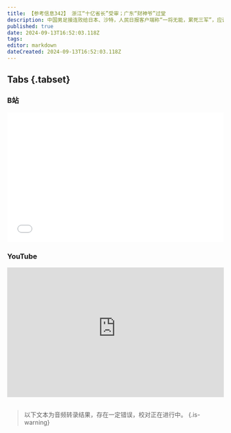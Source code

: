 ```yaml
---
title: 【参考信息342】 浙江“十亿省长”受审；广东“财神爷”过堂
description: 中国男足接连败给日本、沙特，人民日报客户端称“一将无能，累死三军”，应该有人站出来承担责任。足协出台最大规模“禁足令”，足球的表现是孤立个案，还是各行各业的缩影？浙江政协原副主席朱从玖被控20年间受贿1.05亿多，他们夫妻“很有钱、向组织申报的财产就有数亿”，人称“朱十亿”“十亿（副）省长”。广东财政厅原厅长陈继兴被控受贿2.78亿多。央媒和地方媒体近期关注多地氢疗热，提醒专坑老年人的养生骗局。
published: true
date: 2024-09-13T16:52:03.118Z
tags: 
editor: markdown
dateCreated: 2024-09-13T16:52:03.118Z
---
```


## Tabs {.tabset}
### B站
<div style="position: relative; padding: 30% 45%;">
<iframe style="position: absolute; width: 100%; height: 100%; left: 0; top: 0;" src="//player.bilibili.com/player.html?&bvid=BV1gP4Ze6Ehk&page=1&as_wide=1&high_quality=1&danmaku=1&autoplay=0" scrolling="no" border="0" frameborder="no" framespacing="0" allowfullscreen="true"></iframe>
</div>

### YouTube
<div style="position: relative; padding: 30% 45%;">
<iframe style="position: absolute; top: 0; left: 0; width: 100%; height: 100%;" src="https://www.youtube-nocookie.com/embed/YouTubeVID" title="YouTube video player" frameborder="0" allow="accelerometer; autoplay; clipboard-write; encrypted-media; gyroscope; picture-in-picture" allowfullscreen></iframe>
</div>

## 

> 以下文本为音频转录结果，存在一定错误，校对正在进行中。
{.is-warning}


